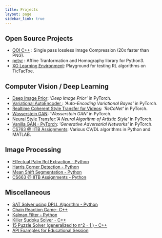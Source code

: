 ```yaml
---
title: Projects
layout: page
sidebar_link: true
---
```


## Open Source Projects
- [QOI C++](https://github.com/safwankdb/QOI-Cpp) : Single pass lossless Image Compression (20x faster than PNG).
- [petyr](https://github.com/safwankdb/petyr) : Affine Tranformation and Homography library for Python3.
- [XO Learning Environment](https://github.com/safwankdb/XO-Learning-Environment): Playground for testing RL algorithms on TicTacToe.

## Computer Vision / Deep Learning
- [Deep Image Prior](https://safwankdb.github.io/Deep-Image-Prior/): *'Deep Image Prior'* in PyTorch.
- [Variational AutoEncoder ](https://safwankdb.github.io/Variational-Auto-Encoder/): *'Auto-Encoding Variational Bayes'* in PyTorch.
- [Realtime Coherent Style Transfer for Videos](https://safwankdb.github.io/ReCoNet-PyTorch/): *'ReCoNet'* in PyTorch.
- [Wasserstein GAN](https://safwankdb.github.io/Wasserstein-GAN/): *'Wasserstein GAN'* in PyTorch.
- [Neural Style Transfer](https://safwankdb.github.io/Neural-Style-Transfer/):*'A Neural Algorithm of Artistic Style'* in PyTorch.
- [Vanilla GAN - PyTorch](https://safwankdb.github.io/Vanilla-GAN/): *'Generative Adversarial Networks'* in PyTorch.
- [CS763 @ IITB Assignments](https://safwankdb.github.io/CS763-Assignments/): Various CV/DL algorithms in Python and MATLAB.


## Image Processing
- [Effectual Palm RoI Extraction - Python](https://safwankdb.github.io/Effectual-Palm-RoI-Extraction/)
- [Harris Corner Detection - Python](https://safwankdb.github.io/2020/03/14/harris-corner.html)
- [Mean Shift Segmentation - Python](https://safwankdb.github.io/Mean-Shift-Segmentation/)
- [CS663 @ IITB Assignments - Python](https://safwankdb.github.io/CS663-Assignments/)

## Miscellaneous
- [SAT Solver using DPLL Algorithm - Python](https://safwankdb.github.io/SAT-Solver-using-DPLL/)
- [Chain Reaction Game- C++](https://safwankdb.github.io/Chain-Reaction/)
- [Kalman Filter - Python](https://safwankdb.github.io/KalmanFilter/)
- [Killer Sudoku Solver - C++](https://safwankdb.github.io/Killer-Sudoku/)
- [15 Puzzle Solver (generalized to n^2 - 1 ) - C++](https://safwankdb.github.io/15-puzzle/)
- [API Examples for Educational Session](https://github.com/safwankdb/API-Examples)